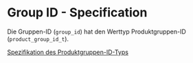 # Group ID - Specification

Die Gruppen-ID (`group_id`) hat den Werttyp Produktgruppen-ID (`product_group_id_t`).

[Spezifikation des Produktgruppen-ID-Typs](types/product_group_id-spec.de.md)
